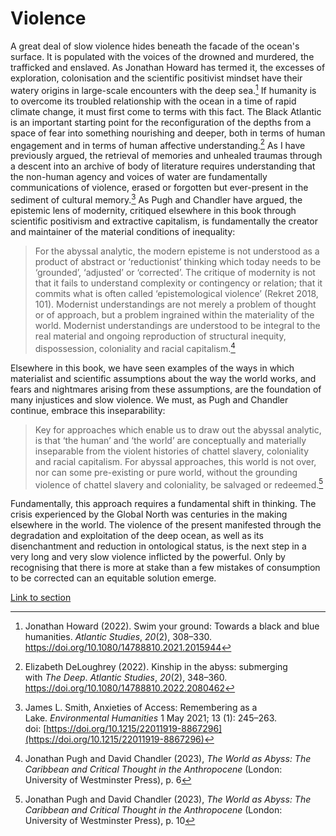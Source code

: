 # Violence

A great deal of slow violence hides beneath the facade of the ocean's surface. It is populated with the voices of the drowned and murdered, the trafficked and enslaved. As Jonathan Howard has termed it, the excesses of exploration, colonisation and the scientific positivist mindset have their watery origins in large-scale encounters with the deep sea.[^1] If humanity is to overcome its troubled relationship with the ocean in a time of rapid climate change, it must first come to terms with this fact. The Black Atlantic is an important starting point for the reconfiguration of the depths from a space of fear into something nourishing and deeper, both in terms of human engagement and in terms of human affective understanding.[^2] As I have previously argued, the retrieval of memories and unhealed traumas through a descent into an archive of body of literature requires understanding that the non-human agency and voices of water are fundamentally communications of violence, erased or forgotten but ever-present in the sediment of cultural memory.[^3] As Pugh and Chandler have argued, the epistemic lens of modernity, critiqued elsewhere in this book through scientific positivism and extractive capitalism, is fundamentally the creator and maintainer of the material conditions of inequality:

>For the abyssal analytic, the modern episteme is not understood as a product of abstract or ‘reductionist’ thinking which today needs to be ‘grounded’, ‘adjusted’ or ‘corrected’. The critique of modernity is not that it fails to understand complexity or contingency or relation; that it commits what is often called ‘epistemological violence’ (Rekret 2018, 101). Modernist understandings are not merely a problem of thought or of approach, but a problem ingrained within the materiality of the world. Modernist understandings are understood to be integral to the real material and ongoing reproduction of structural inequity, dispossession, coloniality and racial capitalism.[^4]

Elsewhere in this book, we have seen examples of the ways in which materialist and scientific assumptions about the way the world works, and fears and nightmares arising from these assumptions, are the foundation of many injustices and slow violence. We must, as Pugh and Chandler continue, embrace this inseparability:

>Key for approaches which enable us to draw out the abyssal analytic, is that ‘the human’ and ‘the world’ are conceptually and materially inseparable from the violent histories of chattel slavery, coloniality and racial capitalism. For abyssal approaches, this world is not over, nor can some pre-existing or pure world, without the grounding violence of chattel slavery and coloniality, be salvaged or redeemed.[^5]

Fundamentally, this approach requires a fundamental shift in thinking. The crisis experienced by the Global North was centuries in the making elsewhere in the world. The violence of the present manifested through the degradation and exploitation of the deep ocean, as well as its disenchantment and reduction in ontological status, is the next step in a very long and very slow violence inflicted by the powerful. Only by recognising that there is more at stake than a few mistakes of consumption to be corrected can an equitable solution emerge.

[Link to section](https://www.juncture-digital.org/deepmapsbluehumanities/Deep-Maps-Blue-Humanities/Violence)

[^1]: Jonathan Howard (2022). Swim your ground: Towards a black and blue humanities. _Atlantic Studies_, _20_(2), 308–330. https://doi.org/10.1080/14788810.2021.2015944
[^2]: Elizabeth DeLoughrey (2022). Kinship in the abyss: submerging with _The Deep_. _Atlantic Studies_, _20_(2), 348–360. https://doi.org/10.1080/14788810.2022.2080462
[^3]: James L. Smith, Anxieties of Access: Remembering as a Lake. _Environmental Humanities_ 1 May 2021; 13 (1): 245–263. doi: [https://doi.org/10.1215/22011919-8867296](https://doi.org/10.1215/22011919-8867296)
[^4]: Jonathan Pugh and David Chandler (2023), _The World as Abyss: The Caribbean and Critical Thought in the Anthropocene_ (London: University of Westminster Press), p. 6
[^5]: Jonathan Pugh and David Chandler (2023), _The World as Abyss: The Caribbean and Critical Thought in the Anthropocene_ (London: University of Westminster Press), p. 10

